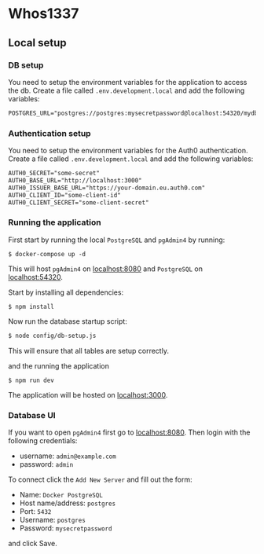 # Whos1337

## Local setup

### DB setup

You need to setup the environment variables for the application to access the db. Create a file called `.env.development.local` and add the following variables:

``` txt
POSTGRES_URL="postgres://postgres:mysecretpassword@localhost:54320/mydb"
```

### Authentication setup

You need to setup the environment variables for the Auth0 authentication. Create a file called `.env.development.local` and add the following variables:

``` txt
AUTH0_SECRET="some-secret"
AUTH0_BASE_URL="http://localhost:3000"
AUTH0_ISSUER_BASE_URL="https://your-domain.eu.auth0.com"
AUTH0_CLIENT_ID="some-client-id"
AUTH0_CLIENT_SECRET="some-client-secret"
```

### Running the application

First start by running the local `PostgreSQL` and `pgAdmin4` by running:

``` shell
$ docker-compose up -d
```

This will host `pgAdmin4` on [localhost:8080](http://localhost:8080) and `PostgreSQL` on [localhost:54320](http://localhost:54320).

Start by installing all dependencies:

```shell
$ npm install
```

Now run the database startup script:

``` bash
$ node config/db-setup.js
```

This will ensure that all tables are setup correctly.

and the running the application

```shell
$ npm run dev
```

The application will be hosted on [localhost:3000](http://localhost:3000).

### Database UI

If you want to open `pgAdmin4` first go to [localhost:8080](http://localhost:8080). Then login with the following credentials:

- username: `admin@example.com`
- password: `admin`

To connect click the `Add New Server` and fill out the form:

- Name: `Docker PostgreSQL`
- Host name/address: `postgres`
- Port: `5432`
- Username: `postgres`
- Password: `mysecretpassword`

and click Save.
